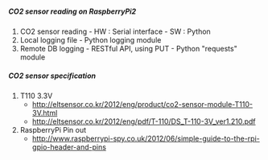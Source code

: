 ##### CO2 sensor reading on RaspberryPi2
  1. CO2 sensor reading
    - HW : Serial interface 
    - SW : Python 
  2. Local logging file
    - Python logging module
  1. Remote DB logging
    - RESTful API, using PUT
    - Python "requests" module

##### CO2 sensor specification
  1. T110 3.3V 
     - http://eltsensor.co.kr/2012/eng/product/co2-sensor-module-T110-3V.html
     - http://eltsensor.co.kr/2012/eng/pdf/T-110/DS_T-110-3V_ver1.210.pdf
  1. RaspberryPi Pin out
     - http://www.raspberrypi-spy.co.uk/2012/06/simple-guide-to-the-rpi-gpio-header-and-pins
     
